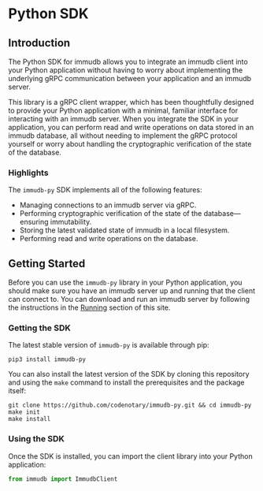 # Python SDK

<WrappedSection>

## Introduction

The Python SDK for immudb allows you to integrate an immudb client into your Python application without having to worry about implementing the underlying gRPC communication between your application and an immudb server.

This library is a gRPC client wrapper, which has been thoughtfully designed to provide your Python application with a minimal, familiar interface for interacting with an immudb server. When you integrate the SDK in your application, you can perform read and write operations on data stored in an immudb database, all without needing to implement the gRPC protocol yourself or worry about handling the cryptographic verification of the state of the database.

### Highlights

The `immudb-py` SDK implements all of the following features:

* Managing connections to an immudb server via gRPC.
* Performing cryptographic verification of the state of the database—ensuring immutability.
* Storing the latest validated state of immudb in a local filesystem.
* Performing read and write operations on the database.

</WrappedSection>

<WrappedSection>

## Getting Started

Before you can use the `immudb-py` library in your Python application, you should make sure you have an immudb server up and running that the client can connect to. You can download and run an immudb server by following the instructions in the [Running](../running/download) section of this site.

### Getting the SDK

The latest stable version of `immudb-py` is available through pip:

```shell
pip3 install immudb-py
```

You can also install the latest version of the SDK by cloning this repository and using the `make` command to install the prerequisites and the package itself:

```shell
git clone https://github.com/codenotary/immudb-py.git && cd immudb-py
make init
make install
```

### Using the SDK

Once the SDK is installed, you can import the client library into your Python application:

```python
from immudb import ImmudbClient
```

</WrappedSection>

